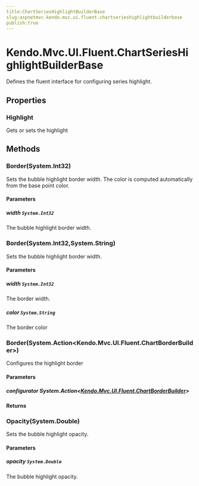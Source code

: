 ```yaml
---
title:ChartSeriesHighlightBuilderBase
slug:aspnetmvc-kendo.mvc.ui.fluent.chartserieshighlightbuilderbase
publish:true
---
```


# Kendo.Mvc.UI.Fluent.ChartSeriesHighlightBuilderBase
Defines the fluent interface for configuring series highlight.


## Properties
### Highlight
Gets or sets the highlight



## Methods

### Border(System.Int32)
Sets the bubble highlight border width.
            The color is computed automatically from the base point color.


#### Parameters

##### width `System.Int32`
The bubble highlight border width.




### Border(System.Int32,System.String)
Sets the bubble highlight border width.


#### Parameters

##### width `System.Int32`
The border width.

##### color `System.String`
The border color




### Border(System.Action\<Kendo.Mvc.UI.Fluent.ChartBorderBuilder\>)
Configures the highlight border


#### Parameters

##### configurator System.Action<[Kendo.Mvc.UI.Fluent.ChartBorderBuilder](/api/wrappers/aspnet-mvc/Kendo.Mvc.UI.Fluent/ChartBorderBuilder)>




#### Returns



### Opacity(System.Double)
Sets the bubble highlight opacity.


#### Parameters

##### opacity `System.Double`
The bubble highlight opacity.





